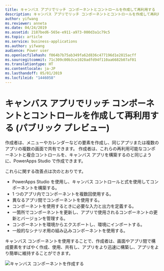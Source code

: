 ```yaml
---
title: キャンバス アプリでリッチ コンポーネントとコントロールを作成して再利用する
description: キャンバス アプリでリッチ コンポーネントとコントロールを作成して再利用する
author: yifwang
ms.reviewer: anneta
ms.date: 04/24/2019
ms.assetid: 2187bed6-565e-e911-a973-000d3a1c79c5
ms.topic: article
ms.service: business-applications
ms.author: yifwang
audience: Power user
ms.openlocfilehash: f064b7b75ab349fa62d836c477196d1e2815acff
ms.sourcegitcommit: 71c309c00b3ce1028adfd94f110aa6682b07af01
ms.translationtype: HT
ms.contentlocale: ja-JP
ms.lasthandoff: 05/01/2019
ms.locfileid: "1446058"
---
```

# <a name="compose-and-reuse-rich-components-and-controls-in-canvas-apps-public-preview"></a>キャンバス アプリでリッチ コンポーネントとコントロールを作成して再利用する (パブリック プレビュー)



作成者は、メニューやカレンダーなどの要素を作成し、同じアプリまたは複数のアプリの複数の画面で共有できます。 作成者は、これらの再利用可能なコンポーネントと複合コントロールを、キャンバス アプリを構築するのと同じように、PowerApps Studio で作成できます。

これらに関する改善点は次のとおりです。

- PowerApps Studio を使用し、キャンバス コントロールと式を使用してコンポーネントを構築する。
- 1 つのアプリ内でコンポーネントを複数回使用する。
- 異なるアプリ間でコンポーネントを使用する。
- コンポーネントを使用するときに必要な入力と出力を定義する。
- 一箇所でコンポーネントを更新し、アプリで使用されるコンポーネントの更新とバージョンを管理する。
- コンポーネントを環境からエクスポートし、環境にインポートする。
- 一般的なシナリオ用の組み込みコンポーネントを使用する。

キャンバス コンポーネントを使用することで、作成者は、画面やアプリ間で構成要素をすばやく作成、使用、共有し、アプリをより迅速に構築し、アプリをより簡単に維持することができます。

![キャンバス コンポーネントを作成する](media/createcomponent.JPG "キャンバス コンポーネントを作成する")
